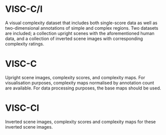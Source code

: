 # VISC-C/I

A visual complexity dataset that includes both single-score data as well as two-dimensional annotations of simple and complex regions. Two datasets are included; a collection upright scenes with the aforementioned human data, and a collection of inverted scene images with corresponding complexity ratings.

# VISC-C

Upright scene images, complexity scores, and complexity maps. For visualisation purposes, complexity maps normalised by annotation count are available. For data processing purposes, the base maps should be used.

# VISC-CI

Inverted scene images, complexity scores and complexity maps for these inverted scene images.
